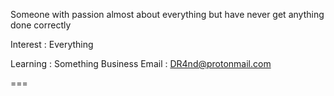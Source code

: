 Someone with passion almost about everything but have never get anything done correctly

Interest : Everything

Learning : Something
Business Email : DR4nd@protonmail.com

===
